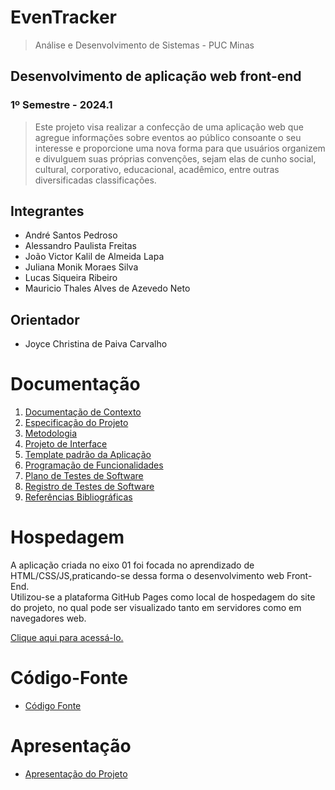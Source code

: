 # EvenTracker

> Análise e Desenvolvimento de Sistemas - PUC Minas

## Desenvolvimento de aplicação web front-end

### 1º Semestre - 2024.1
> Este projeto visa realizar a confecção de uma aplicação web que agregue informações sobre eventos ao público consoante o seu interesse e proporcione uma nova forma para que usuários organizem e divulguem suas próprias convenções, sejam elas de cunho social, cultural, corporativo, educacional, acadêmico, entre outras diversificadas classificações.

## Integrantes


* André Santos Pedroso
* Alessandro Paulista Freitas
* João Victor Kalil de Almeida Lapa
* Juliana Monik Moraes Silva
* Lucas Siqueira Ribeiro
* Mauricio Thales Alves de Azevedo Neto



## Orientador

* Joyce Christina de Paiva Carvalho

# Documentação
<ol>
<li><a href="documentos/01-Documentação de Contexto.md"> Documentação de Contexto</a></li>
<li><a href="documentos/02-Especificação do Projeto.md"> Especificação do Projeto</a></li>
<li><a href="documentos/03-Metodologia.md"> Metodologia</a></li>
<li><a href="documentos/04-Projeto de Interface.md"> Projeto de Interface</a></li>
<li><a href="documentos/05-Template padrão da Aplicação.md"> Template padrão da Aplicação</a></li>
<li><a href="documentos/06-Programação de Funcionalidades.md"> Programação de Funcionalidades</a></li>
<li><a href="documentos/07-Plano de Testes de Software.md"> Plano de Testes de Software</a></li>
<li><a href="documentos/08-Registro de Testes de Software.md"> Registro de Testes de Software</a></li>
<li><a href="documentos/09-Referências Bibliográficas.md"> Referências Bibliográficas</a></li>
</ol>

# Hospedagem
<p>A aplicação criada no eixo 01 foi focada no aprendizado de HTML/CSS/JS,praticando-se dessa forma o desenvolvimento web Front-End. 
  <br>
Utilizou-se a plataforma GitHub Pages como local de hospedagem do site do projeto, no qual pode ser visualizado tanto em servidores como em navegadores web.</p> 

 <a href="https://icei-puc-minas-pmv-ads.github.io/pmv-ads-2024-1-e1-proj-web-t1-pmv-ads-2024-1-e1-eventracker/codigo-fonte/TelaMenu/index.html">Clique aqui para acessá-lo.</a>


# Código-Fonte
* <a href="codigo-fonte/README.md">Código Fonte</a>


# Apresentação
* <a href="apresentacao/README.md">Apresentação do Projeto</a>
